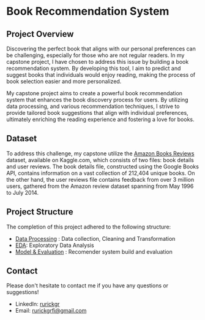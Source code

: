 # Book Recommendation System

Project Overview
---
Discovering the perfect book that aligns with our personal preferences can be challenging, especially for those who are not regular readers. In my capstone project, I have chosen to address this issue by building a book recommendation system. By developing this tool, I aim to predict and suggest books that individuals would enjoy reading, making the process of book selection easier and more personalized.

My capstone project aims to create a powerful book recommendation system that enhances the book discovery process for users. By utilizing data processing, and various recommendation techniques, I strive to provide tailored book suggestions that align with individual preferences, ultimately enriching the reading experience and fostering a love for books.

Dataset 
---
To address this challenge, my capstone utilize the [Amazon Books Reviews](https://www.kaggle.com/datasets/mohamedbakhet/amazon-books-reviews) dataset, available on Kaggle.com, which consists of two files: book details and user reviews. The book details file, constructed using the Google Books API, contains information on a vast collection of 212,404 unique books. On the other hand, the user reviews file contains feedback from over 3 million users, gathered from the Amazon review dataset spanning from May 1996 to July 2014.

Project Structure
---
The completion of this project adhered to the following structure: 
  - [Data Processing](https://github.com/rurickgrfi/Book_Recommendation_System/blob/main/1_DataProcessing.ipynb) : Data collection, Cleaning and Transformation 
  - [EDA](https://github.com/rurickgrfi/Book_Recommendation_System/blob/main/2_EDA.ipynb): Exploratory Data Analysis 
  - [Model & Evaluation](https://github.com/rurickgrfi/Book_Recommendation_System/blob/main/3_Model_%26_Evaluation.ipynb) : Recomender system build and evaluation 

Contact
---
Please don't hesitate to contact me if you have any questions or suggestions! 
  - LinkedIn: [rurickgr](https://www.linkedin.com/in/rurickgr/)
  - Email: rurickgrfi@gmail.com


